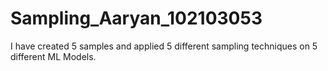 # Sampling_Aaryan_102103053
I have created 5 samples and applied 5 different sampling techniques on 5 different ML Models.
